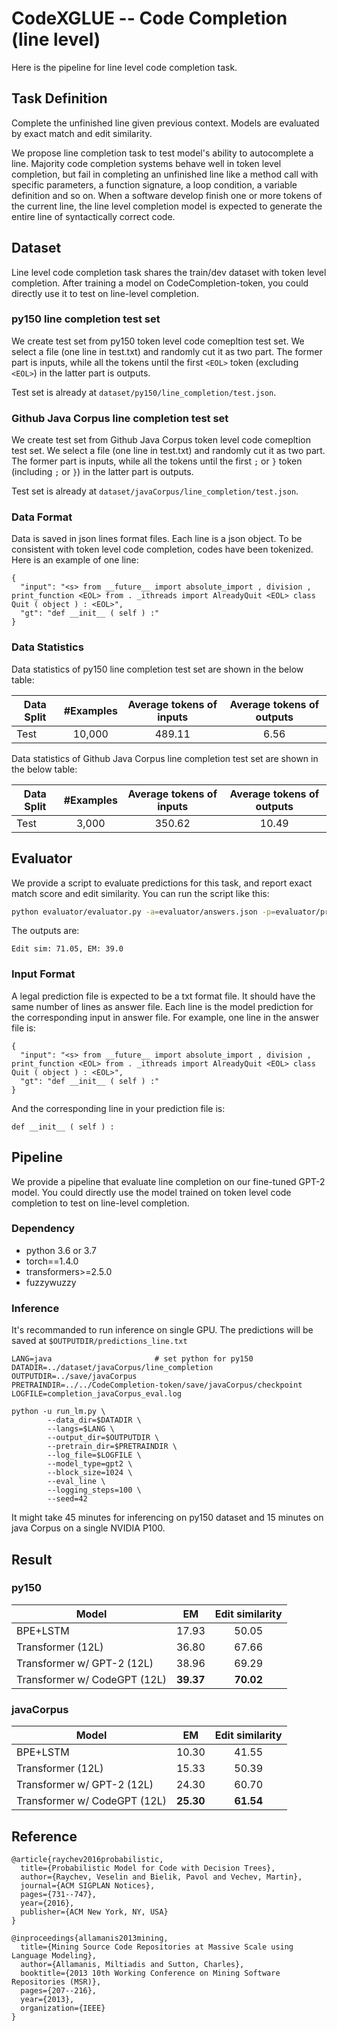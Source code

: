 # CodeXGLUE -- Code Completion (line level)

Here is the pipeline for line level code completion task.

## Task Definition

Complete the unfinished line given previous context. Models are evaluated by exact match and edit similarity.

We propose line completion task to test model's ability to autocomplete a line. Majority code completion systems behave well in token level completion, but fail in completing an unfinished line like a method call with specific parameters, a function signature, a loop condition, a variable definition and so on. When a software develop finish one or more tokens of the current line, the line level completion model is expected to generate the entire line of syntactically correct code.

## Dataset

Line level code completion task shares the train/dev dataset with token level completion. After training a model on CodeCompletion-token, you could directly use it to test on line-level completion. 


### py150 line completion test set

We create test set from py150 token level code comepltion test set. We select a file (one line in test.txt) and randomly cut it as two part. The former part is inputs, while all the tokens until the first `<EOL>` token (excluding `<EOL>`) in the latter part is outputs.

Test set is already at `dataset/py150/line_completion/test.json`.

### Github Java Corpus line completion test set

We create test set from Github Java Corpus token level code comepltion test set. We select a file (one line in test.txt) and randomly cut it as two part. The former part is inputs, while all the tokens until the first `;` or `}` token (including `;` or `}`) in the latter part is outputs.

Test set is already at `dataset/javaCorpus/line_completion/test.json`.

### Data Format

Data is saved in json lines format files. Each line is a json object. To be consistent with token level code completion, codes have been tokenized. Here is an example of one line:
```
{
  "input": "<s> from __future__ import absolute_import , division , print_function <EOL> from . _ithreads import AlreadyQuit <EOL> class Quit ( object ) : <EOL>",
  "gt": "def __init__ ( self ) :"
}
```


### Data Statistics

Data statistics of py150 line completion test set are shown in the below table:

| Data Split |  #Examples  | Average tokens of inputs | Average tokens of outputs |
| ---------- | :---------: | :----------------------: | :-----------------------: |
|    Test    |    10,000   |          489.11          |          6.56             |

Data statistics of Github Java Corpus line completion test set are shown in the below table:

| Data Split |  #Examples  | Average tokens of inputs | Average tokens of outputs |
| ---------- | :---------: | :----------------------: | :-----------------------: |
|    Test    |    3,000    |          350.62          |          10.49            |

## Evaluator

We provide a script to evaluate predictions for this task, and report exact match score and edit similarity. You can run the script like this:

```bash
python evaluator/evaluator.py -a=evaluator/answers.json -p=evaluator/predictions.txt
```

The outputs are:
```
Edit sim: 71.05, EM: 39.0
```

### Input Format

A legal prediction file is expected to be a txt format file. It should have the same number of lines as answer file. Each line is the model prediction for the corresponding input in answer file. For example, one line in the answer file is:
```
{
  "input": "<s> from __future__ import absolute_import , division , print_function <EOL> from . _ithreads import AlreadyQuit <EOL> class Quit ( object ) : <EOL>",
  "gt": "def __init__ ( self ) :"
}
```

And the corresponding line in your prediction file is:
```
def __init__ ( self ) :
```


## Pipeline

We provide a pipeline that evaluate line completion on our fine-tuned GPT-2 model. You could directly use the model trained on token level code completion to test on line-level completion. 

### Dependency

- python 3.6 or 3.7
- torch==1.4.0
- transformers>=2.5.0
- fuzzywuzzy

### Inference

It's recommanded to run inference on single GPU. The predictions will be saved at `$OUTPUTDIR/predictions_line.txt`

```shell
LANG=java                       # set python for py150
DATADIR=../dataset/javaCorpus/line_completion
OUTPUTDIR=../save/javaCorpus
PRETRAINDIR=../../CodeCompletion-token/save/javaCorpus/checkpoint
LOGFILE=completion_javaCorpus_eval.log

python -u run_lm.py \
        --data_dir=$DATADIR \
        --langs=$LANG \
        --output_dir=$OUTPUTDIR \
        --pretrain_dir=$PRETRAINDIR \
        --log_file=$LOGFILE \
        --model_type=gpt2 \
        --block_size=1024 \
        --eval_line \
        --logging_steps=100 \
        --seed=42 
```

It might take 45 minutes for inferencing on py150 dataset and 15 minutes on java Corpus on a single NVIDIA P100.

## Result

### py150

| Model                                                 |     EM     |  Edit similarity  |
| ----------------------------------------------------- | :--------: | :---------------: |
| BPE+LSTM                                              |    17.93   |       50.05       |
| Transformer (12L)                                     |    36.80   |       67.66       |
| Transformer w/ GPT-2 (12L)                            |    38.96   |       69.29       |
| Transformer w/ CodeGPT (12L)                          |  **39.37** |     **70.02**     |

### javaCorpus

| Model                                                 |     EM     |  Edit similarity  |
| ----------------------------------------------------- | :--------: | :---------------: |
| BPE+LSTM                                              |    10.30   |       41.55       |
| Transformer (12L)                                     |    15.33   |       50.39       |
| Transformer w/ GPT-2 (12L)                            |    24.30   |       60.70       |
| Transformer w/ CodeGPT (12L)                          |  **25.30** |     **61.54**     |


## Reference

<pre><code>@article{raychev2016probabilistic,
  title={Probabilistic Model for Code with Decision Trees},
  author={Raychev, Veselin and Bielik, Pavol and Vechev, Martin},
  journal={ACM SIGPLAN Notices},
  pages={731--747},
  year={2016},
  publisher={ACM New York, NY, USA}
}</code></pre>

<pre><code>@inproceedings{allamanis2013mining,
  title={Mining Source Code Repositories at Massive Scale using Language Modeling},
  author={Allamanis, Miltiadis and Sutton, Charles},
  booktitle={2013 10th Working Conference on Mining Software Repositories (MSR)},
  pages={207--216},
  year={2013},
  organization={IEEE}
}</code></pre>
